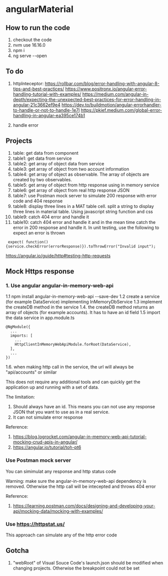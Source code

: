 # angularMaterial

## How to run the code
1. checkout the code
2. nvm use 16.16.0
3. npm i
4. ng serve --open

## To do
1. httpInteceptor: https://rollbar.com/blog/error-handling-with-angular-8-tips-and-best-practices/
https://www.positronx.io/angular-error-handling-tutorial-with-examples/
https://medium.com/angular-in-depth/expecting-the-unexpected-best-practices-for-error-handling-in-angular-21c3662ef9e4
https://dev.to/buildmotion/angular-errorhandler-to-handle-or-not-to-handle-1e7l
https://pkief.medium.com/global-error-handling-in-angular-ea395ce174b1

2. handle error

## Projects
1. table: get data from component
2. table1: get data from service
3. table2: get array of object data from service
4. table3: get array of object from two account information
5. table4: get array of object as observable. The array of objects are created by two observables.
6. table5: get array of object from http response using in memory service
7. table6: get array of object from real http response JSON
8. table7: use Postman mock server to simulate 200 response with error code and 404 response
9. table8: display three lines in a MAT table cell. split a string to display three lines in material table. Using javascript string function and css
10. table9: catch 404 error and handle it
11. table10: catch 404 error and handle it and in the mean time catch the error in 200 response and handle it. In unit testing, use the following to expect an error is thrown
```
 expect( function() {service.checkError(errorResponse)}).toThrowError("Invalid input");
```
https://angular.io/guide/http#testing-http-requests


## Mock Https response
### 1. Use angular angular-in-memory-web-api
1.1 npm install angular-in-memory-web-api --save-dev
1.2 create a service (for example DataService) implementing InMemoryDbService
1.3 implement the createDB method in the service
1.4. the createDB method returns an array of objects (for example accounts). It has to have an id field
1.5  import the data service in app.module.ts
```
@NgModule({
  ...
  imports: [
    ...
    HttpClientInMemoryWebApiModule.forRoot(DataService),
  ],
  ...
})
```
1.6. when making http call in the service, the url will always be "api/accounts" or similar

This does not require any additional tools and can quickly get the application up and running with a set of data. 

The limitation:
1. Should always have an id. This means you can not use any response JSON that you want to use as in a real service.
2. It can not simulate error response

Reference: 
1. https://blog.logrocket.com/angular-in-memory-web-api-tutorial-mocking-crud-apis-in-angular/
2. https://angular.io/tutorial/toh-pt6

### Use Postman mock server

You can simimulat any response and http status code

Warning: make sure the angular-in-memory-web-api dependency is removed. Otherwise the http call will be intecepted and throws 404 error

Reference:
1. https://learning.postman.com/docs/designing-and-developing-your-api/mocking-data/mocking-with-examples/

### Use https://httpstat.us/
This approach can simulate any of the http error code

## Gotcha
1. "webRoot" of Visual Souce Code's launch.json should be modified when changing projects. Otherwise the breakpoint could not be set
